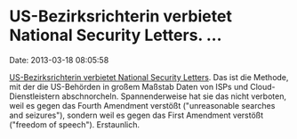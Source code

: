 US-Bezirksrichterin verbietet National Security Letters. \...
=============================================================

Date: 2013-03-18 08:05:58

[US-Bezirksrichterin verbietet National Security
Letters](http://www.heise.de/-1824215). Das ist die Methode, mit der die
US-Behörden in großem Maßstab Daten von ISPs und Cloud-Dienstleistern
abschnorcheln. Spannenderweise hat sie das nicht verboten, weil es gegen
das Fourth Amendment verstößt (\"unreasonable searches and seizures\"),
sondern weil es gegen das First Amendment verstößt (\"freedom of
speech\"). Erstaunlich.
